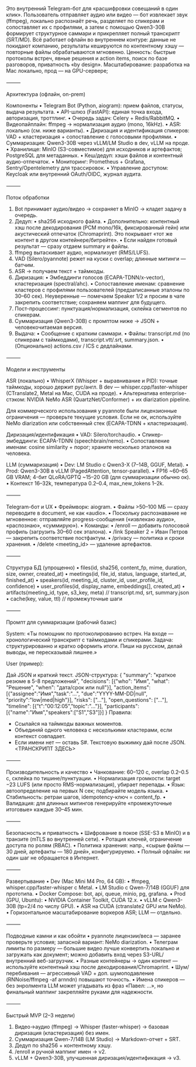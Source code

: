 Это внутренний Telegram-бот для «расшифровки совещаний в один клик». Пользователь отправляет аудио или видео — бот извлекает звук (ffmpeg), локально распознаёт речь, разделяет по спикерам и сопоставляет их с профилями, а затем с помощью Qwen3-30B формирует структурное саммари и прикрепляет полный транскрипт (SRT/MD).
Всё работает офлайн во внутреннем контуре: данные не покидают компанию, результаты кешируются по контентному хэшу — повторные файлы обрабатываются мгновенно.
Ценность: быстрые протоколы встреч, явные решения и action items, поиск по базе разговоров, приватность «by design».
Масштабирование: разработка на Mac локально, прод — на GPU-сервере;

⸻

Архитектура (офлайн, on-prem)

Компоненты
 • Telegram Bot (Python, aiogram): прием файлов, статусы, выдача результата.
 • API-шлюз (FastAPI): единая точка входа, авторизация, троттлинг.
 • Очередь задач: Celery + Redis/RabbitMQ.
 • Видеопайплайн: ffmpeg → нормализация аудио (mono, 16kHz).
 • ASR: локально (см. ниже варианты).
 • Диризация и идентификация спикеров: VAD + кластеризация + сопоставление с голосовыми профилями.
 • Суммаризация: Qwen3-30B через vLLM/LM Studio в dev, vLLM на проде.
 • Хранилище: MinIO (S3-совместимое) для исходников и артефактов; PostgreSQL для метаданных.
 • Кеш/дедуп: хэши файлов и контентный аудио-отпечаток.
 • Мониторинг: Prometheus + Grafana, Sentry/Opentelemetry для трассировок.
 • Управление доступом: Keycloak или внутренний OAuth/OIDC, журнал аудита.

⸻

Поток обработки

 1. Bot принимает аудио/видео → сохраняет в MinIO → кладет задачу в очередь.
 2. Дедуп:
 • sha256 исходного файла.
 • Дополнительно: контентный хэш после декодирования (PCM mono/16k, фиксированный гейн) или акустический отпечаток (Chromaprint). Это покрывает «тот же контент в другом контейнере/битрейте».
 • Если найден готовый результат — сразу отдаем summary и файлы.
 3. ffmpeg вытаскивает аудио, нормализует (RMS/LUFS).
 4. VAD (Silero/pyannote) режет на куски с overlap; длинные митинги — батчим.
 5. ASR → получаем текст + таймкоды.
 6. Диризация:
 • Эмбеддинги голосов (ECAPA-TDNN/x-vector), кластеризация (spectral/ahc).
 • Сопоставление именам: сравнение кластеров с профилями пользователей (предзаписанные эталоны по 30–60 сек). Неуверенные — помечаем Speaker 1/2 и просим в чате закрепить соответствие; сохраняем маппинг для будущего.
 7. Пост-процессинг: пунктуация/нормализация, склейка сегментов по спикерам.
 8. Суммаризация (Qwen3-30B) с промптом ниже → JSON + человекочитаемая версия.
 9. Выдача:
 • Сообщение с кратким саммари.
 • Файлы: transcript.md (по спикерам с таймкодами), transcript.vtt/.srt, summary.json.
 • (Опционально) actions.csv / ICS с дедлайнами.

⸻

Модели и инструменты

ASR (локально)
 • WhisperX (Whisper + выравнивание и PID): точные таймкоды, хорошо держит рус/англ. В dev — whisper.cpp/faster-whisper (CTranslate2, Metal на Mac, CUDA на проде).
 • Альтернатива enterprise-стэком: NVIDIA NeMo ASR (QuartzNet/Conformer) + их diarization pipeline.

Для коммерческого использования у pyannote были лицензионные ограничения — проверьте текущие условия. Если не ок, используйте NeMo diarization или собственный стек (ECAPA-TDNN + кластеризация).

Диризация/идентификация
 • VAD: Silero/torchaudio.
 • Спикер-эмбеддинги: ECAPA-TDNN (speechbrain/nemo).
 • Сопоставление именам: cosine similarity + порог; храните несколько эталонов на человека.

LLM (суммаризация)
 • Dev: LM Studio с Qwen3-X (7–14B, GGUF, Metal).
 • Prod: Qwen3-30B в vLLM (PagedAttention, tensor-parallel).
 • FP16 ~60–65 GB VRAM; 4-бит QLoRA/GPTQ ~15–20 GB (для суммаризации обычно ок).
 • Контекст 16–32k, температурa 0.2–0.4, max_new_tokens 1–2k.

⸻

Telegram-бот и UX
 • Фреймворк: aiogram.
 • Файлы >50–100 МБ — сразу переводите в document, не как «audio».
 • Поскольку распознавание не мгновенное: отправляйте progress-сообщения («извлекаю аудио», «распознаю», «суммирую»).
 • Команды:
 • /enroll — добавить голосовой профиль (загрузить 30–60 сек эталона).
 • /link Speaker 2 = Иван Петров — закрепить соответствие постфактум.
 • /privacy — политика и сроки хранения.
 • /delete <meeting_id> — удаление артефактов.

⸻

Структура БД (упрощенно)
 • files(id, sha256, content_fp, mime, duration, size, owner, created_at)
 • meetings(id, file_id, status, language, started_at, finished_at)
 • speakers(id, meeting_id, cluster_id, user_profile_id, confidence)
 • user_profiles(id, display_name, embeddings[], created_at)
 • artifacts(meeting_id, type, s3_key, meta)  // transcript.md, srt, summary.json
 • cache(key, value, ttl)  // промежуточные шаги

⸻

Промпт для суммаризации (рабочий базис)

System:
«Ты помощник по протоколированию встреч. На входе — хронологический транскрипт с таймкодами и спикерами.
Задача: структурированно и кратко оформить итоги. Пиши на русском, делай выводы, не пересказывай лишнее.»

User (пример):

Дай JSON и краткий текст.
JSON-структура:
{
  "summary": "краткое резюме в 5-8 предложений",
  "decisions": [{"who": "Имя", "what": "Решение", "when": "дата/срок или null"}],
  "action_items": [{"assignee":"Имя","task":"...", "due":"YYYY-MM-DD|null", "priority":"low|med|high"}],
  "risks": ["..."],
  "open_questions": ["..."],
  "timeline": [{"t":"00:12:05","topic":"..."}],
  "participants": [{"name":"Имя","speakers":["S1","S3"]}]
}
Правила:

- Ссылайся на таймкоды важных моментов.
- Объединяй одного человека с несколькими кластерами, если контекст совпадает.
- Если имени нет — оставь S#.
Текстовую выжимку дай после JSON.
<ТРАНСКРИПТ ЗДЕСЬ>

⸻

Производительность и качество
 • Чанкование: 60–120 с, overlap 0.2–0.5 с, склейка по тишине/пунктуации.
 • Нормализация громкости: target −23 LUFS (или просто RMS-нормализация), убирает перепады.
 • Язык: автоопределение на первых N сек; подбирайте модель языка.
 • Стабильность: ретраи шагов, idempotency-ключ = content_fp.
 • Валидация: для длинных митингов генерируйте «промежуточные итоговые» каждые 30–45 мин.

⸻

Безопасность и приватность
 • Шифрование в покое (SSE-S3 в MinIO) и в транзите (mTLS во внутренней сети).
 • Ротация ключей, ограничение доступа по ролям (RBAC).
 • Политика хранения: напр., «сырые файлы — 30 дней, артефакты — 180 дней», конфигурируемо.
 • Полный офлайн: ни один шаг не обращается в Интернет.

⸻

Развертывание
 • Dev (Mac Mini M4 Pro, 64 GB):
 • ffmpeg, whisper.cpp/faster-whisper с Metal.
 • LM Studio с Qwen-7/14B (GGUF) для прототипа.
 • Docker Compose: bot, api, queue, minio, pg, grafana.
 • Prod (GPU, Ubuntu):
 • NVIDIA Container Toolkit, CUDA 12.x.
 • vLLM с Qwen3-30B (tp=2/4 по числу GPU).
 • ASR на CUDA (ctranslate2 GPU или NeMo).
 • Горизонтальное масштабирование воркеров ASR; LLM — отдельно.

⸻

Подводные камни и как обойти
 • pyannote лицензии/веса — заранее проверьте условия; запасной вариант: NeMo diarization.
 • Телеграм лимиты по размеру — большие видео лучше конвертить локально и загружать как документ; можно добавить вход через S3-URL/внутренний веб-загрузчик.
 • Разные контейнеры → один контент — используйте контентный хэш после декодирования/Chromaprint.
 • Шум/перебивания — агрессивный VAD + доп. шумоподавление (RNNoise/ffmpeg -af arnndn) повышают точность.
 • Имена спикеров — без энролмента LLM может угадывать из фраз «Павел: …», но финальный маппинг закрепляйте руками для надежности.

⸻

Быстрый MVP (2–3 недели)

 1. Видео→аудио (ffmpeg) → Whisper (faster-whisper) → базовая диризация (кластеризация) без имен.
 2. Суммаризация Qwen-7/14B (LM Studio) → Markdown-отчет + SRT.
 3. Дедуп по sha256 + контентному хэшу.
 4. /enroll и ручной маппинг имен → v2.
 5. vLLM + Qwen3-30B, улучшенная диризация/идентификация → v3.
